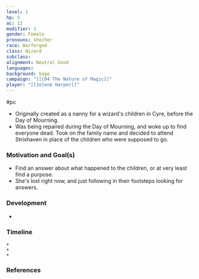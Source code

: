 ```yaml
---
level: 1
hp: 5
ac: 12
modifier: 1
gender: Female
pronouns: she/her
race: Warforged
class: Wizard
subclass: 
alignment: Neutral Good
languages: 
background: Sage
campaign: "[[C04 The Nature of Magic]]"
player: "[[Jolene Harper]]"
---
```

 #pc 

- Originally created as a nanny for a wizard's children in Cyre, before the Day of Mourning.
- Was being repaired during the Day of Mourning, and woke up to find everyone dead. Took on the family name and decided to attend Strixhaven in place of the children who were supposed to go.

### Motivation and Goal(s)

- Find an answer about what happened to the children, or at very least find a purpose.
- She's lost right now, and just following in their footsteps looking for answers.

### Development

- 

### Timeline

```timeline
+
+
+
```

### References
